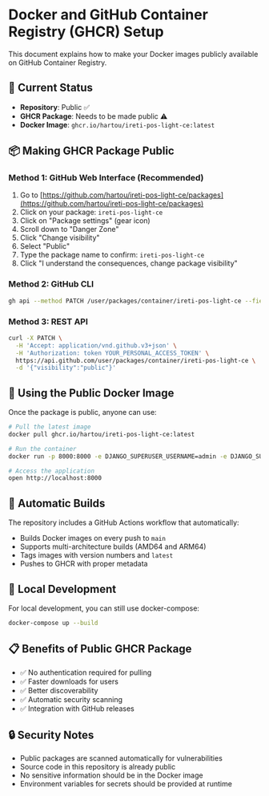 # Docker and GitHub Container Registry (GHCR) Setup

This document explains how to make your Docker images publicly available on GitHub Container Registry.

## 🐳 Current Status

- **Repository**: Public ✅
- **GHCR Package**: Needs to be made public ⚠️
- **Docker Image**: `ghcr.io/hartou/ireti-pos-light-ce:latest`

## 📦 Making GHCR Package Public

### Method 1: GitHub Web Interface (Recommended)

1. Go to [https://github.com/hartou/ireti-pos-light-ce/packages](https://github.com/hartou/ireti-pos-light-ce/packages)
2. Click on your package: `ireti-pos-light-ce`
3. Click on "Package settings" (gear icon)
4. Scroll down to "Danger Zone"
5. Click "Change visibility"
6. Select "Public"
7. Type the package name to confirm: `ireti-pos-light-ce`
8. Click "I understand the consequences, change package visibility"

### Method 2: GitHub CLI

```bash
gh api --method PATCH /user/packages/container/ireti-pos-light-ce --field visibility=public
```

### Method 3: REST API

```bash
curl -X PATCH \
  -H 'Accept: application/vnd.github.v3+json' \
  -H 'Authorization: token YOUR_PERSONAL_ACCESS_TOKEN' \
  https://api.github.com/user/packages/container/ireti-pos-light-ce \
  -d '{"visibility":"public"}'
```

## 🚀 Using the Public Docker Image

Once the package is public, anyone can use:

```bash
# Pull the latest image
docker pull ghcr.io/hartou/ireti-pos-light-ce:latest

# Run the container
docker run -p 8000:8000 -e DJANGO_SUPERUSER_USERNAME=admin -e DJANGO_SUPERUSER_PASSWORD=admin123 ghcr.io/hartou/ireti-pos-light-ce:latest

# Access the application
open http://localhost:8000
```

## 🔄 Automatic Builds

The repository includes a GitHub Actions workflow that automatically:

- Builds Docker images on every push to `main`
- Supports multi-architecture builds (AMD64 and ARM64)
- Tags images with version numbers and `latest`
- Pushes to GHCR with proper metadata

## 🔧 Local Development

For local development, you can still use docker-compose:

```bash
docker-compose up --build
```

## 📋 Benefits of Public GHCR Package

- ✅ No authentication required for pulling
- ✅ Faster downloads for users
- ✅ Better discoverability
- ✅ Automatic security scanning
- ✅ Integration with GitHub releases

## 🔒 Security Notes

- Public packages are scanned automatically for vulnerabilities
- Source code in this repository is already public
- No sensitive information should be in the Docker image
- Environment variables for secrets should be provided at runtime